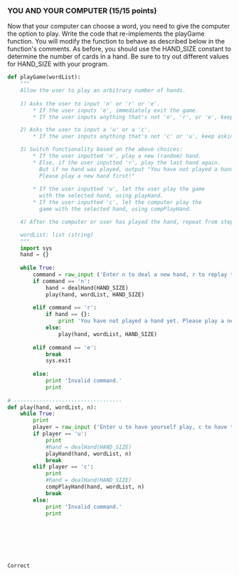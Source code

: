 ### YOU AND YOUR COMPUTER  (15/15 points)

Now that your computer can choose a word, you need to give the computer the option to play. Write the code that re-implements the playGame function. You will modify the function to behave as described below in the function's comments. As before, you should use the HAND_SIZE constant to determine the number of cards in a hand. Be sure to try out different values for HAND_SIZE with your program.

```python
def playGame(wordList):
    """
    Allow the user to play an arbitrary number of hands.
 
    1) Asks the user to input 'n' or 'r' or 'e'.
        * If the user inputs 'e', immediately exit the game.
        * If the user inputs anything that's not 'n', 'r', or 'e', keep asking them again.

    2) Asks the user to input a 'u' or a 'c'.
        * If the user inputs anything that's not 'c' or 'u', keep asking them again.

    3) Switch functionality based on the above choices:
        * If the user inputted 'n', play a new (random) hand.
        * Else, if the user inputted 'r', play the last hand again.
          But if no hand was played, output "You have not played a hand yet. 
          Please play a new hand first!"
        
        * If the user inputted 'u', let the user play the game
          with the selected hand, using playHand.
        * If the user inputted 'c', let the computer play the 
          game with the selected hand, using compPlayHand.

    4) After the computer or user has played the hand, repeat from step 1

    wordList: list (string)
    """
    import sys
    hand = {}
    
    while True:
        command = raw_input ('Enter n to deal a new hand, r to replay the last hand, or e to end game: ')
        if command == 'n':
            hand = dealHand(HAND_SIZE)
            play(hand, wordList, HAND_SIZE)
            
        elif command == 'r':
            if hand == {}:
                print 'You have not played a hand yet. Please play a new hand first!'
            else:    
                play(hand, wordList, HAND_SIZE)
                
        elif command == 'e':
            break
            sys.exit
            
        else:
            print 'Invalid command.'
            print
            
# ----------------------------------
def play(hand, wordList, n):
    while True:
        print
        player = raw_input ('Enter u to have yourself play, c to have the computer play: ')
        if player == 'u':
            print
            #hand = dealHand(HAND_SIZE)
            playHand(hand, wordList, n)
            break
        elif player == 'c':
            print
            #hand = dealHand(HAND_SIZE)
            compPlayHand(hand, wordList, n) 
            break
        else:
            print 'Invalid command.'
            print
                

    
        
        
        
```

	Correct